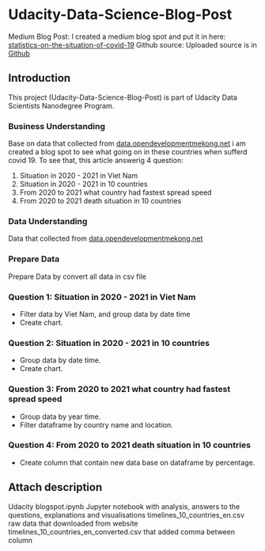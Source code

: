 # Udacity-Data-Science-Blog-Post

Medium Blog Post: I created a medium blog spot and put it in here: [statistics-on-the-situation-of-covid-19](https://medium.com/@anhhoangvu192/statistics-on-the-situation-of-covid-19-in-asia-from-2020-to-2021-6cfc0ffc7c61)
Github source: Uploaded source is in [Github](https://github.com/NLkhuyen/Udacity-Data-Science-Blog-Post)

## Introduction
This project (Udacity-Data-Science-Blog-Post) is part of Udacity Data Scientists Nanodegree Program.

### Business Understanding

Base on data that collected from [data.opendevelopmentmekong.net](https://data.opendevelopmentmekong.net/vi/dataset/covid-19-increasing-in-vietnam-and-14-neighboring-countries-in-asia) i am created a blog spot to see what going on in these countries when sufferd covid 19.
To see that, this article answerig 4 question:
1. Situation in 2020 - 2021 in Viet Nam
2. Situation in 2020 - 2021 in 10 countries
3. From 2020 to 2021 what country had fastest spread speed
4. From 2020 to 2021 death situation in 10 countries
### Data Understanding
Data that collected from [data.opendevelopmentmekong.net](https://data.opendevelopmentmekong.net/vi/dataset/covid-19-increasing-in-vietnam-and-14-neighboring-countries-in-asia)
### Prepare Data
Prepare Data by convert all data in csv file
### Question 1: Situation in 2020 - 2021 in Viet Nam
 - Filter data by Viet Nam, and group data by date time
 - Create chart.
### Question 2: Situation in 2020 - 2021 in 10 countries
 - Group data by date time.
 - Create chart.
### Question 3: From 2020 to 2021 what country had fastest spread speed
 - Group data by year time.
 - Filter dataframe by country name and location.
### Question 4: From 2020 to 2021 death situation in 10 countries
 - Create column that contain new data base on dataframe by percentage.

## Attach description
Udacity blogspot.ipynb Jupyter notebook with analysis, answers to the questions, explanations and visualisations
timelines_10_countries_en.csv raw data that downloaded from website
timelines_10_countries_en_converted.csv that added comma between column
